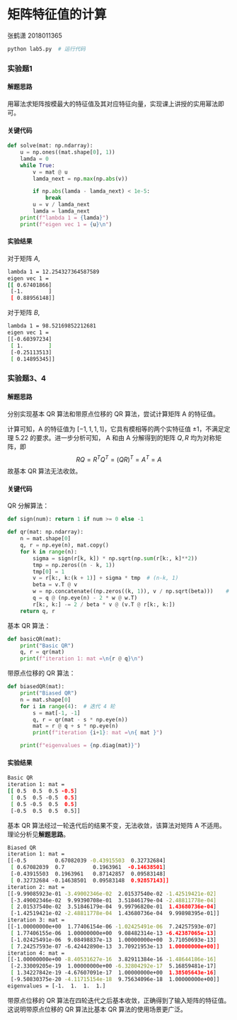 # 矩阵特征值的计算

张鹤潇 2018011365

```bash
python lab5.py  # 运行代码
```

### 实验题1

#### 解题思路

用幂法求矩阵按模最大的特征值及其对应特征向量，实现课上讲授的实用幂法即可。

#### 关键代码

```python
def solve(mat: np.ndarray):
    u = np.ones((mat.shape[0], 1))
    lamda = 0
    while True:
        v = mat @ u
        lamda_next = np.max(np.abs(v))

        if np.abs(lamda - lamda_next) < 1e-5:
            break
        u = v / lamda_next
        lamda = lamda_next
    print(f"lambda 1 = {lamda}")
    print(f"eigen vec 1 = {u}\n")
```

#### 实验结果

对于矩阵 $A$,

```bash
lambda 1 = 12.254327364587589
eigen vec 1 = 
[[ 0.67401866]
 [-1.        ]
 [ 0.88956148]]
```

对于矩阵 $B$,

```bash
lambda 1 = 98.52169852212681
eigen vec 1 = 
[[-0.60397234]
 [ 1.        ]
 [-0.25113513]
 [ 0.14895345]]
```

### 实验题3、4

#### 解题思路

分别实现基本 QR 算法和带原点位移的 QR 算法，尝试计算矩阵 A 的特征值。 

计算可知，A 的特征值为 $[-1, 1, 1,1]$，它具有模相等的两个实特征值 $\pm 1$，不满足定理 5.22 的要求。进一步分析可知， A 和由 A 分解得到的矩阵 $Q,R$ 均为对称矩阵，即
$$
RQ=R^TQ^T=(QR)^T=A^T=A
$$
故基本 QR 算法无法收敛。

#### 关键代码

QR 分解算法：

```python
def sign(num): return 1 if num >= 0 else -1

def qr(mat: np.ndarray):
    n = mat.shape[0]
    q, r = np.eye(n), mat.copy()
    for k in range(n):
        sigma = sign(r[k, k]) * np.sqrt(np.sum(r[k:, k]**2))
        tmp = np.zeros((n - k, 1))
        tmp[0] = 1
        v = r[k:, k:(k + 1)] + sigma * tmp  # (n-k, 1)
        beta = v.T @ v
        w = np.concatenate((np.zeros((k, 1)), v / np.sqrt(beta)))    # (n, 1)
        q = q @ (np.eye(n) - 2 * w @ w.T)
        r[k:, k:] -= 2 / beta * v @ (v.T @ r[k:, k:])
    return q, r

```

基本 QR 算法：

```python
def basicQR(mat):
    print("Basic QR")
    q, r = qr(mat)
    print(f"iteration 1: mat =\n{r @ q}\n")
```

带原点位移的 QR 算法：

```python
def biasedQR(mat):
    print("Biased QR")
    n = mat.shape[0]
    for i in range(4):	# 迭代 4 轮
        s = mat[-1, -1]
        q, r = qr(mat - s * np.eye(n))
        mat = r @ q + s * np.eye(n)
        print(f"iteration {i+1}: mat =\n{ mat }")

    print(f"eigenvalues = {np.diag(mat)}")
```

#### 实验结果

```bash
Basic QR
iteration 1: mat =
[[ 0.5  0.5  0.5 -0.5]
 [ 0.5  0.5 -0.5  0.5]
 [ 0.5 -0.5  0.5  0.5]
 [-0.5  0.5  0.5  0.5]]
```

基本 QR 算法经过一轮迭代后的结果不变，无法收敛，该算法对矩阵 A 不适用。理论分析见**解题思路**。

```bash
Biased QR
iteration 1: mat =
[[-0.5         0.67082039 -0.43915503  0.32732684]
 [ 0.67082039  0.7         0.1963961  -0.14638501]
 [-0.43915503  0.1963961   0.87142857  0.09583148]
 [ 0.32732684 -0.14638501  0.09583148  0.92857143]]
iteration 2: mat =
[[-9.99085923e-01 -3.49002346e-02  2.01537540e-02 -1.42519421e-02]
 [-3.49002346e-02  9.99390708e-01  3.51846179e-04 -2.48811778e-04]
 [ 2.01537540e-02  3.51846179e-04  9.99796820e-01  1.43680736e-04]
 [-1.42519421e-02 -2.48811778e-04  1.43680736e-04  9.99898395e-01]]
iteration 3: mat =
[[-1.00000000e+00  1.77406154e-06 -1.02425491e-06  7.24257593e-07]
 [ 1.77406155e-06  1.00000000e+00  9.08482314e-13 -6.42387065e-13]
 [-1.02425491e-06  9.08498837e-13  1.00000000e+00  3.71050693e-13]
 [ 7.24257593e-07 -6.42442890e-13  3.70921953e-13  1.00000000e+00]]
iteration 4: mat =
[[-1.00000000e+00 -8.40531627e-16  3.82911384e-16 -1.48644186e-16]
 [-2.33009205e-19  1.00000000e+00 -6.32804292e-17  5.16859481e-17]
 [ 1.34227842e-19 -4.67607091e-17  1.00000000e+00  1.38505643e-16]
 [-9.50830375e-20 -4.11715154e-18  9.75634096e-18  1.00000000e+00]]
eigenvalues = [-1.  1.  1.  1.]
```

带原点位移的 QR 算法在四轮迭代之后基本收敛，正确得到了输入矩阵的特征值。这说明带原点位移的 QR 算法比基本 QR 算法的使用场景更广泛。